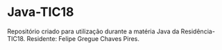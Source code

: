 # Java-TIC18
Repositório criado para utilização durante a matéria Java da Residência-TIC18. 
Residente: Felipe Gregue Chaves Pires.
